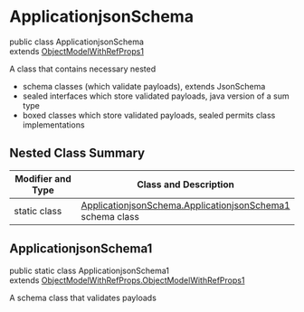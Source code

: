 # ApplicationjsonSchema
public class ApplicationjsonSchema<br>
extends [ObjectModelWithRefProps1](../../../../../../../../../components/schemas/ObjectModelWithRefProps.md#objectmodelwithrefprops)

A class that contains necessary nested
- schema classes (which validate payloads), extends JsonSchema
- sealed interfaces which store validated payloads, java version of a sum type
- boxed classes which store validated payloads, sealed permits class implementations

## Nested Class Summary
| Modifier and Type | Class and Description |
| ----------------- | ---------------------- |
| static class | [ApplicationjsonSchema.ApplicationjsonSchema1](#applicationjsonschema1)<br> schema class |

## ApplicationjsonSchema1
public static class ApplicationjsonSchema1<br>
extends [ObjectModelWithRefProps.ObjectModelWithRefProps1](../../../../../../../../../components/schemas/ObjectModelWithRefProps.md#objectmodelwithrefprops1)

A schema class that validates payloads
